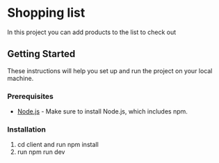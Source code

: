 # Shopping list

In this project you can add products to the list to check out

## Getting Started

These instructions will help you set up and run the project on your local machine.

### Prerequisites

- [Node.js](https://nodejs.org/) - Make sure to install Node.js, which includes npm.

### Installation

1. cd client and run npm install
2. run npm run dev
